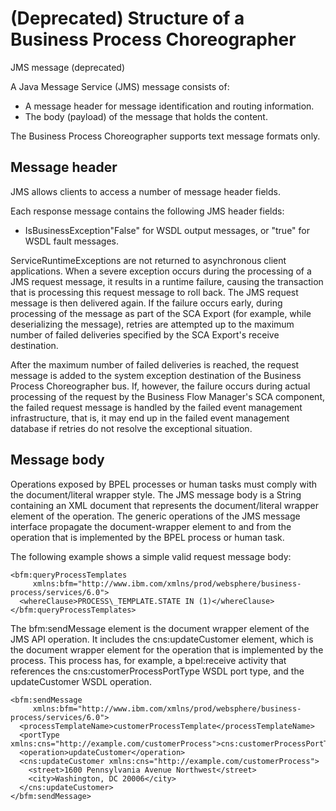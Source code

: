 <!-- image -->

# (Deprecated) Structure of a Business Process Choreographer
JMS message (deprecated)

A Java Message Service (JMS) message consists of:

- A message header for message identification and routing information.
- The body (payload) of the message that holds the content.

The Business Process Choreographer supports text message formats
only.

## Message header

JMS allows clients to access
a number of message header fields.

Each response message contains the following
JMS header fields:

- IsBusinessException"False" for WSDL output messages,
or "true" for WSDL fault messages.

ServiceRuntimeExceptions are not returned to asynchronous
client applications. When a severe exception occurs during the processing
of a JMS request message, it results in a runtime failure, causing
the transaction that is processing this request message to roll back.
The JMS request message is then delivered again. If the failure occurs
early, during processing of the message as part of the SCA Export
(for example, while deserializing the message), retries are attempted
up to the maximum number of failed deliveries specified by the SCA
Export's receive destination.

After the maximum number
of failed deliveries is reached, the request message is added to the
system exception destination of the Business Process Choreographer
bus. If, however, the failure occurs during actual processing of the
request by the Business Flow Manager's SCA component, the failed request
message is handled by the failed event management infrastructure,
that is, it may end up in the failed event management database if
retries do not resolve the exceptional situation.

## Message body

Operations exposed by BPEL
processes or human tasks must comply with the document/literal wrapper
style. The JMS message body is a String containing an XML document
that represents the document/literal wrapper element of the operation.
The generic operations of the JMS message interface propagate the
document-wrapper element to and from the operation that is implemented
by the BPEL process or human task.

The following example shows a simple valid request message
body:

```
<bfm:queryProcessTemplates 
     xmlns:bfm="http://www.ibm.com/xmlns/prod/websphere/business-process/services/6.0">
  <whereClause>PROCESS\_TEMPLATE.STATE IN (1)</whereClause>
</bfm:queryProcessTemplates>
```

The bfm:sendMessage element
is the document wrapper element of the JMS API operation. It includes
the cns:updateCustomer element, which is the document
wrapper element for the operation that is implemented by the process.
This process has, for example, a bpel:receive activity
that references the cns:customerProcessPortType WSDL
port type, and the updateCustomer WSDL operation.

```
<bfm:sendMessage 
     xmlns:bfm="http://www.ibm.com/xmlns/prod/websphere/business-process/services/6.0">
  <processTemplateName>customerProcessTemplate</processTemplateName>
  <portType xmlns:cns="http://example.com/customerProcess">cns:customerProcessPortType</portType>
  <operation>updateCustomer</operation>
  <cns:updateCustomer xmlns:cns="http://example.com/customerProcess">
    <street>1600 Pennsylvania Avenue Northwest</street>
    <city>Washington, DC 20006</city>
  </cns:updateCustomer>
</bfm:sendMessage>
```